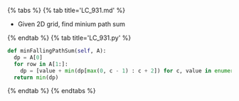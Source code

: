 {% tabs %}
{% tab title='LC_931.md' %}

* Given 2D grid, find minium path sum

{% endtab %}
{% tab title='LC_931.py' %}

```py
def minFallingPathSum(self, A):
  dp = A[0]
  for row in A[1:]:
    dp = [value + min(dp[max(0, c - 1) : c + 2]) for c, value in enumerate(row)]
  return min(dp)
```

{% endtab %}
{% endtabs %}